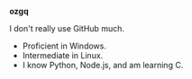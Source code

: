 **ozgq**

I don't really use GitHub much.
* Proficient in Windows.
* Intermediate in Linux.
* I know Python, Node.js, and am learning C.
